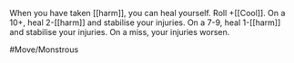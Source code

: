 When you have taken [[harm]], you can heal yourself. Roll +[[Cool]]. On a 10+, heal 2-[[harm]] and stabilise your injuries. On a 7-9, heal 1-[[harm]] and stabilise your injuries. On a miss, your injuries worsen.

 #Move/Monstrous 